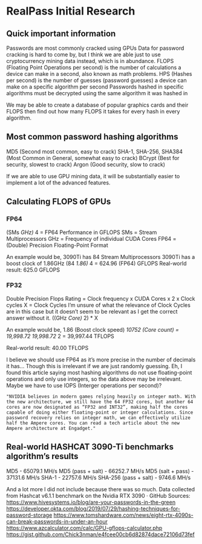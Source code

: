 # RealPass Initial Research

## Quick important information

Passwords are most commonly cracked using GPUs
Data for password cracking is hard to come by, but I think we are able just to use cryptocurrency mining data instead, which is in abundance.
FLOPS (Floating Point Operations per second) is the number of calculations a device can make in a second, also known as math problems.
HPS (Hashes per second) is the number of guesses (password guesses) a device can make on a specific algorithm per second
Passwords hashed in specific algorithms must be decrypted using the same algorithm it was hashed in

We may be able to create a database of popular graphics cards and their FLOPS then find out how many FLOPS it takes for every hash in every algorithm.

## Most common password hashing algorithms

MD5 (Second most common, easy to crack)
SHA-1, SHA-256, SHA384 (Most Common in General, somewhat easy to crack)
BCrypt (Best for security, slowest to crack)
Argon (Good security, slow to crack)

If we are able to use GPU mining data, it will be substantially easier to implement a lot of the advanced features.

## Calculating FLOPS of GPUs

### FP64

(SMs *GHz)* 4 = FP64 Performance in GFLOPS
SMs = Stream Multiprocessors
GHz = Frequency of individual CUDA Cores
FP64 = (Double) Precision Floating-Point Format

An example would be,
3090Ti has 84 Stream Multiprocessors
3090Ti has a boost clock of 1.86GHz
(84 *1.86)* 4 = 624.96 (FP64) GFLOPS
Real-world result: 625.0 GFLOPS

### FP32

Double Precision Flops Rating = Clock frequency x CUDA Cores x 2 x Clock cycles
X = Clock Cycles
I’m unsure of what the relevance of Clock Cycles are in this case but it doesn’t seem to be relevant as I get the correct answer without it.
((GHz *Core)* 2) * X

An example would be,
1.86 (Boost clock speed)   *10752 (Core count) = 19,998.72
19,998.72* 2 = 39,997.44 TFLOPS

Real-world result:  40.00 TFLOPS

I believe we should use FP64 as it’s more precise in the number of decimals it has… Though this is irrelevant if we are just randomly guessing. Eh, I found this article saying most hashing algorithms do not use floating-point operations and only use integers, so the data above may be irrelevant. Maybe we have to use IOPS (Interger operations per second)?

    "NVIDIA believes in modern games relying heavily on integer math. With the new architecture, we still have the 64 FP32 cores, but another 64 cores are now designated as “FP32 and INT32”, making half the cores capable of doing either floating-point or integer calculations. Since password recovery relies on integer math, we can effectively utilize half the Ampere cores. You can read a tech article about the new Ampere architecture at Engadget."

## Real-world HASHCAT 3090-Ti benchmarks algorithm’s results

MD5 - 65079.1 MH/s
MD5  (pass + salt) - 66252.7 MH/s
MD5 (salt + pass) - 37131.6 MH/s
SHA-1 -  22757.6 MH/s
SHA-256 (pass + salt) - 9746.6 MH/s

And a lot more I did not include because there was so much.
Data collected from Hashcat v6.1.1 benchmark on the Nvidia RTX 3090 · GitHub
Sources:
<https://www.hivesystems.io/blog/are-your-passwords-in-the-green>
<https://developer.okta.com/blog/2019/07/29/hashing-techniques-for-password-storage>
<https://www.tomshardware.com/news/eight-rtx-4090s-can-break-passwords-in-under-an-hour>
<https://www.azcalculator.com/calc/GPU-gflops-calculator.php>
<https://gist.github.com/Chick3nman/e4fcee00cb6d82874dace72106d73fef>
